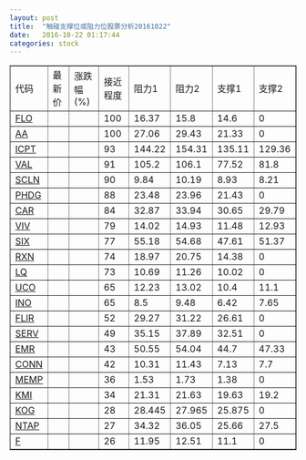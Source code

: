 ```yaml
---
layout: post
title:  "触碰支撑位或阻力位股票分析20161022"
date:   2016-10-22 01:17:44
categories: stock
---
```

<script type="text/javascript">
var stockList = []
stockList.push('gb_flo');
stockList.push('gb_aa');
stockList.push('gb_icpt');
stockList.push('gb_val');
stockList.push('gb_scln');
stockList.push('gb_phdg');
stockList.push('gb_car');
stockList.push('gb_viv');
stockList.push('gb_six');
stockList.push('gb_rxn');
stockList.push('gb_lq');
stockList.push('gb_uco');
stockList.push('gb_ino');
stockList.push('gb_flir');
stockList.push('gb_serv');
stockList.push('gb_emr');
stockList.push('gb_conn');
stockList.push('gb_memp');
stockList.push('gb_kmi');
stockList.push('gb_kog');
stockList.push('gb_ntap');
stockList.push('gb_f');
</script>
<table border="1">
 <tr>
 <td>代码</td>
 <td>最新价</td>
 <td>涨跌幅(%)</td>
 <td>接近程度</td>
 <td>阻力1</td>
 <td>阻力2</td>
 <td>支撑1</td>
 <td>支撑2</td>
</tr>
  <tr id="flo" class="red">
  <td><a href="http://stock.finance.sina.com.cn/usstock/quotes/FLO.html" target="_blank">FLO</a></td><td></td><td></td><td>100</td><td>16.37</td><td>15.8</td><td>14.6</td><td>0</td></tr>
  <tr id="aa" class="red">
  <td><a href="http://stock.finance.sina.com.cn/usstock/quotes/AA.html" target="_blank">AA</a></td><td></td><td></td><td>100</td><td>27.06</td><td>29.43</td><td>21.33</td><td>0</td></tr>
  <tr id="icpt" class="green">
  <td><a href="http://stock.finance.sina.com.cn/usstock/quotes/ICPT.html" target="_blank">ICPT</a></td><td></td><td></td><td>93</td><td>144.22</td><td>154.31</td><td>135.11</td><td>129.36</td></tr>
  <tr id="val" class="red">
  <td><a href="http://stock.finance.sina.com.cn/usstock/quotes/VAL.html" target="_blank">VAL</a></td><td></td><td></td><td>91</td><td>105.2</td><td>106.1</td><td>77.52</td><td>81.8</td></tr>
  <tr id="scln" class="red">
  <td><a href="http://stock.finance.sina.com.cn/usstock/quotes/SCLN.html" target="_blank">SCLN</a></td><td></td><td></td><td>90</td><td>9.84</td><td>10.19</td><td>8.93</td><td>8.21</td></tr>
  <tr id="phdg" class="green">
  <td><a href="http://stock.finance.sina.com.cn/usstock/quotes/PHDG.html" target="_blank">PHDG</a></td><td></td><td></td><td>88</td><td>23.48</td><td>23.96</td><td>21.43</td><td>0</td></tr>
  <tr id="car" class="green">
  <td><a href="http://stock.finance.sina.com.cn/usstock/quotes/CAR.html" target="_blank">CAR</a></td><td></td><td></td><td>84</td><td>32.87</td><td>33.94</td><td>30.65</td><td>29.79</td></tr>
  <tr id="viv" class="red">
  <td><a href="http://stock.finance.sina.com.cn/usstock/quotes/VIV.html" target="_blank">VIV</a></td><td></td><td></td><td>79</td><td>14.02</td><td>14.93</td><td>11.48</td><td>12.93</td></tr>
  <tr id="six" class="green">
  <td><a href="http://stock.finance.sina.com.cn/usstock/quotes/SIX.html" target="_blank">SIX</a></td><td></td><td></td><td>77</td><td>55.18</td><td>54.68</td><td>47.61</td><td>51.37</td></tr>
  <tr id="rxn" class="red">
  <td><a href="http://stock.finance.sina.com.cn/usstock/quotes/RXN.html" target="_blank">RXN</a></td><td></td><td></td><td>74</td><td>18.97</td><td>20.75</td><td>14.38</td><td>0</td></tr>
  <tr id="lq" class="red">
  <td><a href="http://stock.finance.sina.com.cn/usstock/quotes/LQ.html" target="_blank">LQ</a></td><td></td><td></td><td>73</td><td>10.69</td><td>11.26</td><td>10.02</td><td>0</td></tr>
  <tr id="uco" class="green">
  <td><a href="http://stock.finance.sina.com.cn/usstock/quotes/UCO.html" target="_blank">UCO</a></td><td></td><td></td><td>65</td><td>12.23</td><td>13.02</td><td>10.4</td><td>11.1</td></tr>
  <tr id="ino" class="red">
  <td><a href="http://stock.finance.sina.com.cn/usstock/quotes/INO.html" target="_blank">INO</a></td><td></td><td></td><td>65</td><td>8.5</td><td>9.48</td><td>6.42</td><td>7.65</td></tr>
  <tr id="flir" class="red">
  <td><a href="http://stock.finance.sina.com.cn/usstock/quotes/FLIR.html" target="_blank">FLIR</a></td><td></td><td></td><td>52</td><td>29.27</td><td>31.22</td><td>26.61</td><td>0</td></tr>
  <tr id="serv" class="red">
  <td><a href="http://stock.finance.sina.com.cn/usstock/quotes/SERV.html" target="_blank">SERV</a></td><td></td><td></td><td>49</td><td>35.15</td><td>37.89</td><td>32.51</td><td>0</td></tr>
  <tr id="emr" class="red">
  <td><a href="http://stock.finance.sina.com.cn/usstock/quotes/EMR.html" target="_blank">EMR</a></td><td></td><td></td><td>43</td><td>50.55</td><td>54.04</td><td>44.7</td><td>47.33</td></tr>
  <tr id="conn" class="red">
  <td><a href="http://stock.finance.sina.com.cn/usstock/quotes/CONN.html" target="_blank">CONN</a></td><td></td><td></td><td>42</td><td>10.31</td><td>11.43</td><td>7.13</td><td>7.7</td></tr>
  <tr id="memp" class="red">
  <td><a href="http://stock.finance.sina.com.cn/usstock/quotes/MEMP.html" target="_blank">MEMP</a></td><td></td><td></td><td>36</td><td>1.53</td><td>1.73</td><td>1.38</td><td>0</td></tr>
  <tr id="kmi" class="red">
  <td><a href="http://stock.finance.sina.com.cn/usstock/quotes/KMI.html" target="_blank">KMI</a></td><td></td><td></td><td>34</td><td>21.31</td><td>21.63</td><td>19.63</td><td>19.2</td></tr>
  <tr id="kog" class="green">
  <td><a href="http://stock.finance.sina.com.cn/usstock/quotes/KOG.html" target="_blank">KOG</a></td><td></td><td></td><td>28</td><td>28.445</td><td>27.965</td><td>25.875</td><td>0</td></tr>
  <tr id="ntap" class="red">
  <td><a href="http://stock.finance.sina.com.cn/usstock/quotes/NTAP.html" target="_blank">NTAP</a></td><td></td><td></td><td>27</td><td>34.32</td><td>36.05</td><td>25.66</td><td>27.5</td></tr>
  <tr id="f" class="green">
  <td><a href="http://stock.finance.sina.com.cn/usstock/quotes/F.html" target="_blank">F</a></td><td></td><td></td><td>26</td><td>11.95</td><td>12.51</td><td>11.1</td><td>0</td></tr>
</table>
